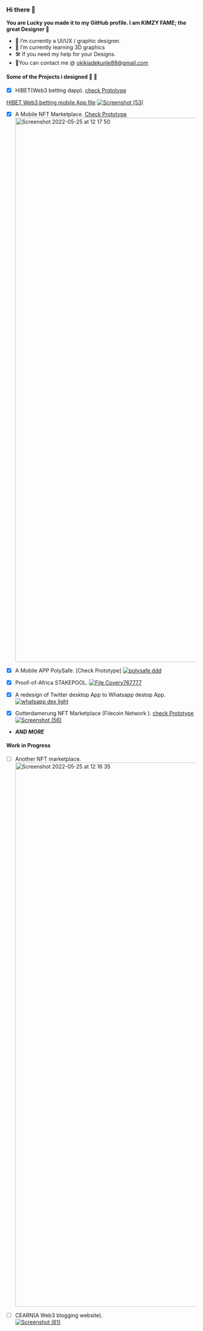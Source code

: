 ### Hi there 👋


**You are Lucky you made it to my GitHub profile. I am KIMZY FAME; the great Designer :art:**

- 🔭 I’m currently a UI/UX / graphic designer.
- 🌱 I’m currently learning 3D graphics
- 🛠 If you need my help for your Designs. 
- 📩You can contact me @ okikiadekunle89@gmail.com

#### Some of the Projects i designed :construction_worker: :construction_worker:

- [x] HIBET(Web3 betting dapp).  [check Prototype](https://www.figma.com/proto/pYxYn2KDStOlwZrpJeVpkB/HiBet?page-id=0%3A1&node-id=20%3A41&viewport=460%2C200%2C0.25&scaling=contain&starting-point-node-id=2%3A2)

[HIBET Web3 betting mobile App file](https://www.figma.com/file/hMfD8ksMIeQ73Z0tMuZG09/Hibet-MOB)
[![Screenshot (53)](https://user-images.githubusercontent.com/85825213/193252589-4d88ea83-51b2-45f3-8af0-0c8649c6f074.png)](https://www.figma.com/file/pYxYn2KDStOlwZrpJeVpkB/HiBet?node-id=77%3A105)

- [x] A Mobile NFT Marketplace. [Check Prototype](https://www.figma.com/proto/HjXWle0FE3hxEhGqCrQtcN/NFT-Marketplace---Casper-Network?page-id=31%3A4&node-id=308%3A992&viewport=-875%2C-2093%2C0.5&scaling=scale-down&starting-point-node-id=172%3A48)
[<img width="1440" alt="Screenshot 2022-05-25 at 12 17 50" src="https://user-images.githubusercontent.com/85825213/170251003-446bcc58-35d4-4849-8a33-f6decefa9c9b.png">](https://www.figma.com/file/HjXWle0FE3hxEhGqCrQtcN/NFT-Marketplace---Casper-Network?node-id=31%3A4)

- [x] A Mobile APP PolySafe. [Check Prototype]
[![polysafe ddd](https://user-images.githubusercontent.com/85825213/209367082-cd0347c6-69d5-4f55-ba38-6db00a6e110b.png)](https://www.figma.com/file/E48fUt0RVDFbOCkckkOavV/eWALLET?node-id=0%3A1&t=s07u9yZiQRfoq6OR-1)

- [x] Proof-of-Africa STAKEPOOL.
[![File Covery767777](https://user-images.githubusercontent.com/85825213/200708860-bb11c83f-2f97-408b-adb5-dac027876c99.png)](https://www.figma.com/file/RNILBujexcJds0XE6OGw7Z/Proof-of-Africa)

- [x] A redesign of Twitter desktop App to Whatsapp destop App.
[![whatsapp dex light](https://user-images.githubusercontent.com/85825213/200710203-a10b0646-bbc5-404b-b421-f650766ce5b3.png)](https://www.figma.com/file/tMWHw2DeNmzoG13hDJNW0l/Whatsapp%2FTwitter)

- [x] Gotterdamerung NFT Marketplace (Filecoin Network ).  [check Prototype](https://www.figma.com/proto/fMwZMXn6UkNjZhv7GHJ1rz?page-id=0%3A1&node-id=0%3A1&scaling=scale-down&starting-point-node-id=1%3A2&show-proto-sidebar=1)
[![Screenshot (56)](https://user-images.githubusercontent.com/85825213/193697979-7a1f5fd4-f1a3-4e61-a3e3-dca61015a84e.png)](https://www.figma.com/file/fMwZMXn6UkNjZhv7GHJ1rz/MARKETPLACE?node-id=0%3A1)

- ***AND MORE***

#### Work in Progress

- [ ] Another NFT marketplace.  
[<img width="1440" alt="Screenshot 2022-05-25 at 12 16 35" src="https://user-images.githubusercontent.com/85825213/170251113-4b8ab3d1-a606-4d0d-8181-1023856a9ded.png">](https://www.figma.com/file/JwQONxy0VheTv3zwuxOjdg/FAMEHALL-MARET?node-id=39%3A614)

- [ ] CEARN(A Web3 blogging website).  
[![Screenshot (61)](https://user-images.githubusercontent.com/85825213/193699685-14e4958c-3f95-4176-9e61-644bf0604643.png)](https://www.figma.com/file/6gCV7byGe1hLRtuoEgRnIf/Nervos-L2-PROJECT?node-id=0%3A1)
